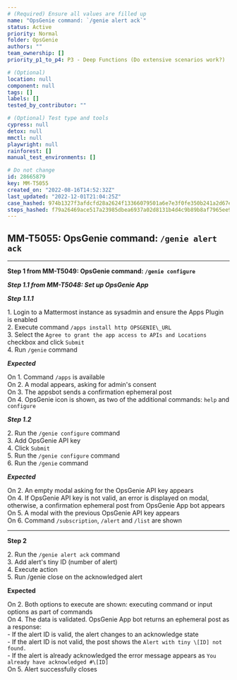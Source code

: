 ```yaml
---
# (Required) Ensure all values are filled up
name: "OpsGenie command: `/genie alert ack`"
status: Active
priority: Normal
folder: OpsGenie
authors: ""
team_ownership: []
priority_p1_to_p4: P3 - Deep Functions (Do extensive scenarios work?)

# (Optional)
location: null
component: null
tags: []
labels: []
tested_by_contributor: ""

# (Optional) Test type and tools
cypress: null
detox: null
mmctl: null
playwright: null
rainforest: []
manual_test_environments: []

# Do not change
id: 28665879
key: MM-T5055
created_on: "2022-08-16T14:52:32Z"
last_updated: "2022-12-01T21:04:25Z"
case_hashed: 974b1327f3afdcfd28a2624f13366079501a6e7e3f0fe350b241a2d67e71c3c99f14a450e636f35d713b118c4846539a
steps_hashed: f79a26469ace517a23985dbea6937a02d8131b4d4c9b89b8af7965ee98e28f3856ca3d0b94e7a15ea9eee0c89cfbf31b
---
```


<!-- (Auto-generated) Based on frontmatter's "key" and "name" -->

## MM-T5055: OpsGenie command: `/genie alert ack`

---

**Step 1 from MM-T5049: OpsGenie command: `/genie configure`**

<!-- (Auto-generated) Note: Steps 1.1 to 1.2 should not be updated here. Instead, modify directly to the referenced MM-T5049 test case. -->

_**Step 1.1 from MM-T5048: Set up OpsGenie App**_

<!-- (Auto-generated) Note: Step 1.1.1 should not be updated here. Instead, modify directly to the referenced MM-T5048 test case. -->

_**Step 1.1.1**_

1\. Login to a Mattermost instance as sysadmin and ensure the Apps Plugin is enabled\
2\. Execute command `/apps install http OPSGENIE\_URL`\
3\. Select the `Agree to grant the app access to APIs and Locations` checkbox and click `Submit`\
4\. Run `/genie` command

_**Expected**_

On 1. Command `/apps` is available\
On 2. A modal appears, asking for admin's consent\
On 3. The appsbot sends a confirmation ephemeral post\
On 4. OpsGenie icon is shown, as two of the additional commands: `help` and `configure`

_**Step 1.2**_

2\. Run the `/genie configure` command\
3\. Add OpsGenie API key\
4\. Click `Submit`\
5\. Run the `/genie configure` command\
6\. Run the `/genie` command

_**Expected**_

On 2. An empty modal asking for the OpsGenie API key appears\
On 4. If OpsGenie API key is not valid, an error is displayed on modal, otherwise, a confirmation ephemeral post from OpsGenie App bot appears\
On 5. A modal with the previous OpsGenie API key appears\
On 6. Command `/subscription`, `/alert` and `/list` are shown

---

**Step 2**

2\. Run the `/genie alert ack` command\
3\. Add alert's tiny ID (number of alert)\
4\. Execute action\
5\. Run /genie close on the acknowledged alert

**Expected**

On 2. Both options to execute are shown: executing command or input options as part of commands\
On 4. The data is validated. OpsGenie App bot returns an ephemeral post as a response:\
\- If the alert ID is valid, the alert changes to an acknowledge state\
\- If the alert ID is not valid, the post shows the `Alert with tiny \[ID] not found.`\
\- If the alert is already acknowledged the error message appears as `You already have acknowledged #\[ID]`\
On 5. Alert successfully closes
